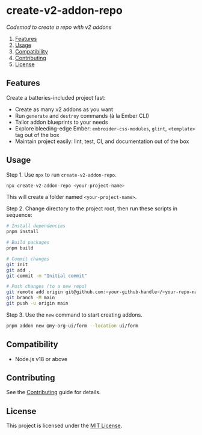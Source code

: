 # create-v2-addon-repo

_Codemod to create a repo with v2 addons_

1. [Features](#features)
1. [Usage](#usage)
1. [Compatibility](#compatibility)
1. [Contributing](#contributing)
1. [License](#license)


## Features

Create a batteries-included project fast:

- Create as many v2 addons as you want
- Run `generate` and `destroy` commands (à la Ember CLI)
- Tailor addon blueprints to your needs
- Explore bleeding-edge Ember: `embroider-css-modules`, `glint`, `<template>` tag out of the box
- Maintain project easily: lint, test, CI, and documentation out of the box


## Usage

Step 1. Use `npx` to run `create-v2-addon-repo`.

```sh
npx create-v2-addon-repo <your-project-name>
```

This will create a folder named `<your-project-name>`.

Step 2. Change directory to the project root, then run these scripts in sequence:

```sh
# Install dependencies
pnpm install

# Build packages
pnpm build
```

```sh
# Commit changes
git init
git add .
git commit -m "Initial commit"
```

```sh
# Push changes (to a new repo)
git remote add origin git@github.com:<your-github-handle>/<your-repo-name>.git
git branch -M main
git push -u origin main
```

Step 3. Use the `new` command to start creating addons.

```sh
pnpm addon new @my-org-ui/form --location ui/form
```


## Compatibility

- Node.js v18 or above


## Contributing

See the [Contributing](../../CONTRIBUTING.md) guide for details.


## License

This project is licensed under the [MIT License](LICENSE.md).

